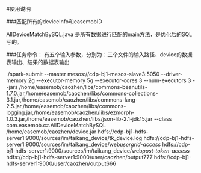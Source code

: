 ﻿#使用说明

###匹配所有的deviceInfo和easemobID

AllDeviceMatchBySQL.java 是所有数据进行匹配的main方法，是优化后的SQL写的。

###任务命令：
有五个输入参数，分别为：三个文件的输入路径、device的数据表输出、结果的数据表输出

./spark-submit --master mesos://cdp-bj1-mesos-slave3:5050  --driver-memory 2g  --executor-memory 5g    --executor-cores 3  --num-executors 3 --jars  /home/easemob/caozhen/libs/commons-beanutils-1.7.0.jar,/home/easemob/caozhen/libs/commons-collections-3.1.jar,/home/easemob/caozhen/libs/commons-lang-2.5.jar,/home/easemob/caozhen/libs/commons-logging.jar,/home/easemob/caozhen/libs/ezmorph-1.0.3.jar,/home/easemob/caozhen/libs/json-lib-2.1-jdk15.jar --class com.easemob.cz.AllDeviceMatchBySQL /home/easemob/caozhen/device.jar hdfs://cdp-bj1-hdfs-server1:9000/sources/im/taikang_device/tk_device.log hdfs://cdp-bj1-hdfs-server1:9000/sources/im/taikang_device/web*usergrid-access* hdfs://cdp-bj1-hdfs-server1:9000/sources/im/taikang_device/web*post-token-access* hdfs://cdp-bj1-hdfs-server1:9000/user/caozhen/output777 hdfs://cdp-bj1-hdfs-server1:9000/user/caozhen/output666

